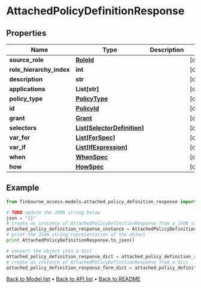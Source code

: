 # AttachedPolicyDefinitionResponse


## Properties
Name | Type | Description | Notes
------------ | ------------- | ------------- | -------------
**source_role** | [**RoleId**](RoleId.md) |  | [optional] 
**role_hierarchy_index** | **int** |  | [optional] 
**description** | **str** |  | [optional] 
**applications** | **List[str]** |  | [optional] 
**policy_type** | [**PolicyType**](PolicyType.md) |  | [optional] 
**id** | [**PolicyId**](PolicyId.md) |  | [optional] 
**grant** | [**Grant**](Grant.md) |  | [optional] 
**selectors** | [**List[SelectorDefinition]**](SelectorDefinition.md) |  | [optional] 
**var_for** | [**List[ForSpec]**](ForSpec.md) |  | [optional] 
**var_if** | [**List[IfExpression]**](IfExpression.md) |  | [optional] 
**when** | [**WhenSpec**](WhenSpec.md) |  | [optional] 
**how** | [**HowSpec**](HowSpec.md) |  | [optional] 

## Example

```python
from finbourne_access.models.attached_policy_definition_response import AttachedPolicyDefinitionResponse

# TODO update the JSON string below
json = "{}"
# create an instance of AttachedPolicyDefinitionResponse from a JSON string
attached_policy_definition_response_instance = AttachedPolicyDefinitionResponse.from_json(json)
# print the JSON string representation of the object
print AttachedPolicyDefinitionResponse.to_json()

# convert the object into a dict
attached_policy_definition_response_dict = attached_policy_definition_response_instance.to_dict()
# create an instance of AttachedPolicyDefinitionResponse from a dict
attached_policy_definition_response_form_dict = attached_policy_definition_response.from_dict(attached_policy_definition_response_dict)
```
[Back to Model list](../README.md#documentation-for-models) &#8226; [Back to API list](../README.md#documentation-for-api-endpoints) &#8226; [Back to README](../README.md)


